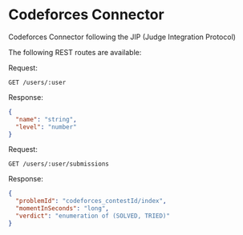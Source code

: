 # Codeforces Connector

Codeforces Connector following the JIP (Judge Integration Protocol)

The following REST routes are available:

Request:

```
GET /users/:user
```

Response:

```json
{
  "name": "string",
  "level": "number"
}
```

Request:

```
GET /users/:user/submissions
```

Response:

```json
{
  "problemId": "codeforces_contestId/index",
  "momentInSeconds": "long",
  "verdict": "enumeration of (SOLVED, TRIED)"
}
```
